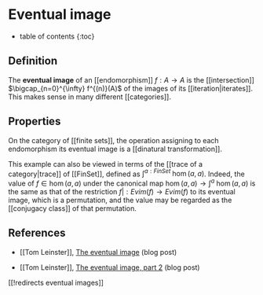 # Eventual image

* table of contents
{:toc}

## Definition

The **eventual image** of an [[endomorphism]] $f:A\to A$ is the [[intersection]] $\bigcap_{n=0}^{\infty} f^{(n)}(A)$ of the images of its [[iteration|iterates]].  This makes sense in many different [[categories]].

## Properties

On the category of [[finite sets]], the operation assigning to each endomorphism its eventual image is a [[dinatural transformation]]. 

This example can also be viewed in terms of the [[trace of a category|trace]] of [[FinSet]], defined as $\int^{a: FinSet}\; \hom(a, a)$. Indeed, the value of $f \in \hom(a, a)$ under the canonical map $\hom(a, a) \to \int^a \; \hom(a, a)$ is the same as that of the restriction $f|: Evim(f) \to Evim(f)$ to its eventual image, which is a permutation, and the value may be regarded as the [[conjugacy class]] of that permutation. 

## References

* [[Tom Leinster]], [The eventual image](https://golem.ph.utexas.edu/category/2011/12/the_eventual_image.html) (blog post)

* [[Tom Leinster]], [The eventual image, part 2](https://golem.ph.utexas.edu/category/2011/12/the_eventual_image_part_2.html) (blog post)

[[!redirects eventual images]]

